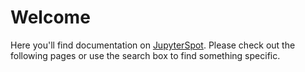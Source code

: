 # Welcome

Here you'll find documentation on [JupyterSpot](https://jupyterspot.com). Please check out the following pages or use the search box to find something specific.

```{tableofcontents}
```
